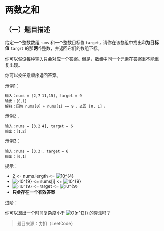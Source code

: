 # 两数之和

## （一）题目描述

给定一个整数数组 `nums` 和一个整数目标值 `target`，请你在该数组中找出**和为目标值** `target`  的那**两个**整数，并返回它们的数组下标。

你可以假设每种输入只会对应一个答案。但是，数组中同一个元素在答案里不能重复出现。

你可以按任意顺序返回答案。

示例1：

```
输入：nums = [2,7,11,15], target = 9
输出：[0,1]
解释：因为 nums[0] + nums[1] == 9 ，返回 [0, 1] 。
```

示例2：

```
输入：nums = [3,2,4], target = 6
输出：[1,2]
```

示例3：

```
输入：nums = [3,3], target = 6
输出：[0,1]
```

提示：

* 2 <= nums.length <= ![10^{4}](http://latex.codecogs.com/png.image?\dpi{110}%2010^{4})
* ![-10^{9}](http://latex.codecogs.com/png.image?\dpi{110}%20-10^{9}) <= nums[i] <= ![10^{9}](http://latex.codecogs.com/png.image?\dpi{110}%2010^{9})
* ![-10^{9}](http://latex.codecogs.com/png.image?\dpi{110}%20-10^{9}) <= target <= ![10^{9}](http://latex.codecogs.com/png.image?\dpi{110}%2010^{9})
* **只会存在一个有效答案**

进阶：

你可以想出一个时间复杂度小于 ![O(n^{2})](http://latex.codecogs.com/png.image?\dpi{110}%20O(n^{2})) 的算法吗？

> 题目来源：力扣（LeetCode）
